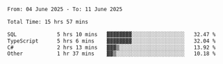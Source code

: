 <!--START_SECTION:waka-->

```txt
From: 04 June 2025 - To: 11 June 2025

Total Time: 15 hrs 57 mins

SQL             5 hrs 10 mins   ▓▓▓▓▓▓▓▓░░░░░░░░░░░░░░░░░   32.47 %
TypeScript      5 hrs 6 mins    ▓▓▓▓▓▓▓▓░░░░░░░░░░░░░░░░░   32.04 %
C#              2 hrs 13 mins   ▓▓▓▒░░░░░░░░░░░░░░░░░░░░░   13.92 %
Other           1 hr 37 mins    ▓▓▒░░░░░░░░░░░░░░░░░░░░░░   10.18 %
```

<!--END_SECTION:waka-->
